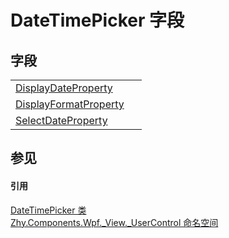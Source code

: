 # DateTimePicker 字段




## 字段
<table>
<tr>
<td><a href="F_Zhy_Components_Wpf__View__UserControl_DateTimePicker_DisplayDateProperty">DisplayDateProperty</a></td>
<td> </td></tr>
<tr>
<td><a href="F_Zhy_Components_Wpf__View__UserControl_DateTimePicker_DisplayFormatProperty">DisplayFormatProperty</a></td>
<td> </td></tr>
<tr>
<td><a href="F_Zhy_Components_Wpf__View__UserControl_DateTimePicker_SelectDateProperty">SelectDateProperty</a></td>
<td> </td></tr>
</table>

## 参见


#### 引用
<a href="T_Zhy_Components_Wpf__View__UserControl_DateTimePicker">DateTimePicker 类</a>  
<a href="N_Zhy_Components_Wpf__View__UserControl">Zhy.Components.Wpf._View._UserControl 命名空间</a>  
